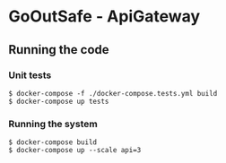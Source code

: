 # GoOutSafe - ApiGateway

## Running the code

### Unit tests

```
$ docker-compose -f ./docker-compose.tests.yml build
$ docker-compose up tests
```

### Running the system

```
$ docker-compose build
$ docker-compose up --scale api=3
```

